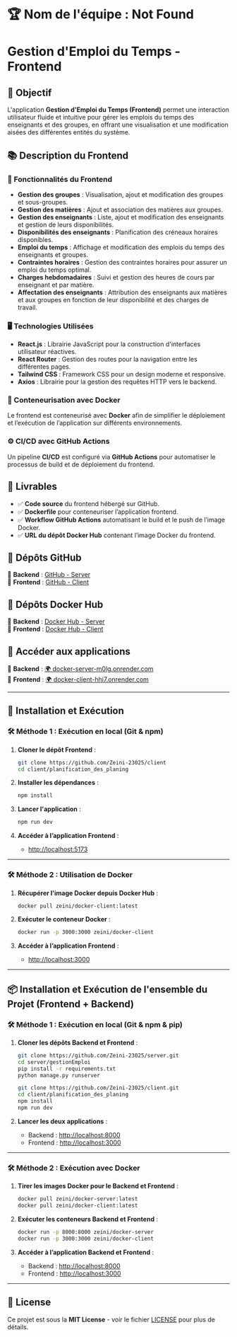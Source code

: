 # 🏆 Nom de l'équipe : **Not Found**

# Gestion d'Emploi du Temps - Frontend

## 📌 Objectif

L'application **Gestion d'Emploi du Temps (Frontend)** permet une interaction utilisateur fluide et intuitive pour gérer les emplois du temps des enseignants et des groupes, en offrant une visualisation et une modification aisées des différentes entités du système.

## 📚 Description du Frontend

### 🚀 Fonctionnalités du Frontend

- **Gestion des groupes** : Visualisation, ajout et modification des groupes et sous-groupes.
- **Gestion des matières** : Ajout et association des matières aux groupes.
- **Gestion des enseignants** : Liste, ajout et modification des enseignants et gestion de leurs disponibilités.
- **Disponibilités des enseignants** : Planification des créneaux horaires disponibles.
- **Emploi du temps** : Affichage et modification des emplois du temps des enseignants et groupes.
- **Contraintes horaires** : Gestion des contraintes horaires pour assurer un emploi du temps optimal.
- **Charges hebdomadaires** : Suivi et gestion des heures de cours par enseignant et par matière.
- **Affectation des enseignants** : Attribution des enseignants aux matières et aux groupes en fonction de leur disponibilité et des charges de travail.

### 🖥️ Technologies Utilisées

- **React.js** : Librairie JavaScript pour la construction d'interfaces utilisateur réactives.
- **React Router** : Gestion des routes pour la navigation entre les différentes pages.
- **Tailwind CSS** : Framework CSS pour un design moderne et responsive.
- **Axios** : Librairie pour la gestion des requêtes HTTP vers le backend.

### 🐳 Conteneurisation avec Docker

Le frontend est conteneurisé avec **Docker** afin de simplifier le déploiement et l’exécution de l’application sur différents environnements.

### ⚙️ CI/CD avec GitHub Actions

Un pipeline **CI/CD** est configuré via **GitHub Actions** pour automatiser le processus de build et de déploiement du frontend.

## 📂 Livrables

- ✅ **Code source** du frontend hébergé sur GitHub.
- ✅ **Dockerfile** pour conteneuriser l’application frontend.
- ✅ **Workflow GitHub Actions** automatisant le build et le push de l’image Docker.
- ✅ **URL du dépôt Docker Hub** contenant l’image Docker du frontend.



## 🔹 Dépôts GitHub
🔗 **Backend** : [GitHub - Server](https://github.com/Zeini-23025/server)  
🔗 **Frontend** : [GitHub - Client](https://github.com/Zeini-23025/client)  

## 🐳 Dépôts Docker Hub
🐳 **Backend** : [Docker Hub - Server](https://hub.docker.com/r/zeini/docker-server)  
🐳 **Frontend** : [Docker Hub - Client](https://hub.docker.com/r/zeini/docker-client)  

## 🚀 Accéder aux applications
🔹 **Backend** : [🌍 docker-server-m0lg.onrender.com](https://docker-server-m0lg.onrender.com/)  
🔹 **Frontend** : [🌍 docker-client-hhi7.onrender.com](https://docker-client-hhi7.onrender.com)  

---

## 📀 Installation et Exécution

### 🛠️ **Méthode 1 : Exécution en local (Git & npm)**

1. **Cloner le dépôt Frontend** :
    ```bash
    git clone https://github.com/Zeini-23025/client
    cd client/planification_des_planing
    ```

2. **Installer les dépendances** :
    ```bash
    npm install
    ```

3. **Lancer l'application** :
    ```bash
    npm run dev
    ```

4. **Accéder à l’application Frontend** :
    - [http://localhost:5173](http://localhost:5173)

---

### 🛠️ **Méthode 2 : Utilisation de Docker**

1. **Récupérer l'image Docker depuis Docker Hub** :
    ```bash
    docker pull zeini/docker-client:latest
    ```

2. **Exécuter le conteneur Docker** :
    ```bash
    docker run -p 3000:3000 zeini/docker-client
    ```

3. **Accéder à l’application Frontend** :
    - [http://localhost:3000](http://localhost:3000)

---

## 📦 **Installation et Exécution de l'ensemble du Projet (Frontend + Backend)**

### 🛠️ **Méthode 1 : Exécution en local (Git & npm & pip)**

1. **Cloner les dépôts Backend et Frontend** :
    ```bash
    git clone https://github.com/Zeini-23025/server.git
    cd server/gestionEmploi
    pip install -r requirements.txt
    python manage.py runserver
    ```
    ```bash
    git clone https://github.com/Zeini-23025/client.git
    cd client/planification_des_planing
    npm install
    npm run dev
    ```

2. **Lancer les deux applications** :
    - Backend : [http://localhost:8000](http://localhost:8000)
    - Frontend : [http://localhost:3000](http://localhost:3000)

---

### 🛠️ **Méthode 2 : Exécution avec Docker**

1. **Tirer les images Docker pour le Backend et Frontend** :
    ```bash
    docker pull zeini/docker-server:latest
    docker pull zeini/docker-client:latest
    ```

2. **Exécuter les conteneurs Backend et Frontend** :
    ```bash
    docker run -p 8000:8000 zeini/docker-server
    docker run -p 3000:3000 zeini/docker-client
    ```

3. **Accéder à l’application Backend et Frontend** :
    - Backend : [http://localhost:8000](http://localhost:8000)
    - Frontend : [http://localhost:3000](http://localhost:3000)

---

## 📄 License

Ce projet est sous la **MIT License** - voir le fichier [LICENSE](./LICENSE) pour plus de détails.

